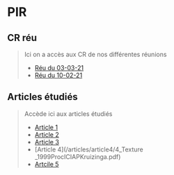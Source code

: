 # PIR

## CR réu

> Ici on a accès aux CR de nos différentes réunions
> - [Réu du 03-03-21](/CR_reu/210303.md)
> - [Réu du 10-02-21](/CR_reu/210210.md)

## Articles étudiés

> Accède ici aux articles étudiés
> - [Article 1](/articles/article1/1_NN_Sulc_Fungi_Recognition_A_Practical_Use_Case_WACV_2020_paper.pdf)
> - [Article 2](/articles/article2/2_NN_Mushroom_Images_Identification_Using_Orde_1_Statis.pdf)
> - [Article 3](/articles/article3/3_Compare_Prosiding-ICOIACT-Yogja.pdf)
> - [Article 4](/articles/article4/4_Texture _1999ProcICIAPKruizinga.pdf) 
> - [Artcile 5](/articles/article5/5_forme_ARS-Journal-SurveyPatternRecognition.pdf)


